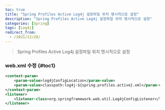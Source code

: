 ```yaml
---
toc: true
title: "Spring Profiles Active Log4j 설정파일 위치 명시적으로 설정"
description: "Spring Profiles Active Log4j 설정파일 위치 명시적으로 설정"
categories: [Spring]
tags: [Log4j]
redirect_from:
  - /2021/12/28/
---
```


> Spring Profiles Active Log4j 설정파일 위치 명시적으로 설정

### web.xml 수정 {#toc1}

```xml
<context-param>
    <param-value>log4jConfigLocation</param-value>
    <param-value>classpath:log4j-${spring.profiles.active}.xml</param-value>
</context-param>
<listener>
    <listener-class>org.springframework.web.util.Log4jConfigListener</listener-class>
</listener>
```

[^1]: This is a footnote.

[kramdown]: https://kramdown.gettalong.org/
[My Blog]: https://marindie.github.io
